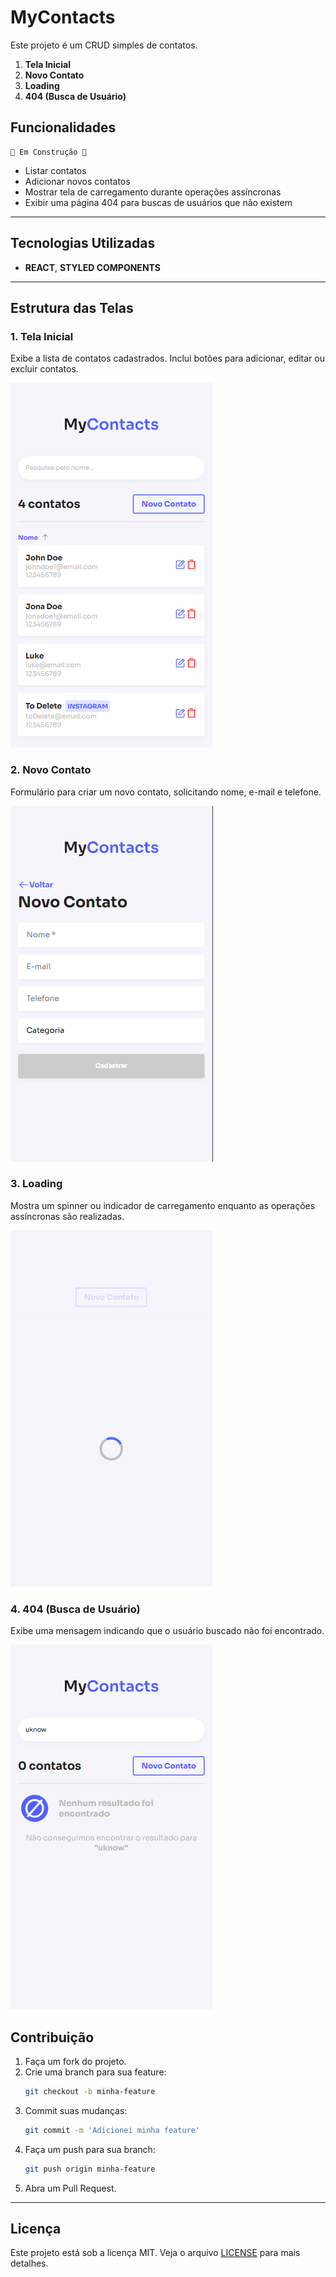 # MyContacts

Este projeto é um CRUD simples de contatos.

1. **Tela Inicial**
2. **Novo Contato**
3. **Loading**
4. **404 (Busca de Usuário)**

## Funcionalidades

    🚧 Em Construção 🚧

-   Listar contatos
-   Adicionar novos contatos
-   Mostrar tela de carregamento durante operações assíncronas
-   Exibir uma página 404 para buscas de usuários que não existem

---

## Tecnologias Utilizadas

-   **REACT**, **STYLED COMPONENTS**

---

## Estrutura das Telas

### 1. Tela Inicial

Exibe a lista de contatos cadastrados. Inclui botões para adicionar, editar ou excluir contatos.

![Tela Inicial](./.github/TelaInicial.png)

### 2. Novo Contato

Formulário para criar um novo contato, solicitando nome, e-mail e telefone.

![Novo Contato](./.github/NovoContato.png)

### 3. Loading

Mostra um spinner ou indicador de carregamento enquanto as operações assíncronas são realizadas.

![Loading](./.github/Loading.png)

### 4. 404 (Busca de Usuário)

Exibe uma mensagem indicando que o usuário buscado não foi encontrado.

![404](./.github/Busca404.png)

## Contribuição

1. Faça um fork do projeto.
2. Crie uma branch para sua feature:
    ```bash
    git checkout -b minha-feature
    ```
3. Commit suas mudanças:
    ```bash
    git commit -m 'Adicionei minha feature'
    ```
4. Faça um push para sua branch:
    ```bash
    git push origin minha-feature
    ```
5. Abra um Pull Request.

---

## Licença

Este projeto está sob a licença MIT. Veja o arquivo [LICENSE](./LICENSE) para mais detalhes.
